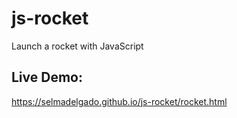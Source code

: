 # js-rocket
Launch a rocket with JavaScript

## Live Demo:
https://selmadelgado.github.io/js-rocket/rocket.html

